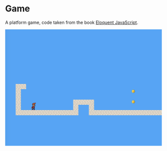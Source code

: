 
# Game

A platform game, code taken from the book [Eloquent JavaScript](https://eloquentjavascript.net).

![](./start.png)